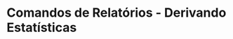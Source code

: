 # Comandos de Relatórios - Derivando Estatísticas 
<!--stackedit_data:
eyJoaXN0b3J5IjpbNzA5OTk1NzU3XX0=
-->